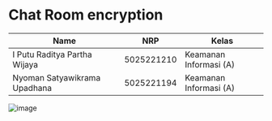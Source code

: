 # Chat Room encryption

| Name           | NRP        | Kelas     |
| ---            | ---        | ----------|
| I Putu Raditya Partha Wijaya | 5025221210 | Keamanan Informasi (A) |
| Nyoman Satyawikrama Upadhana | 5025221194 | Keamanan Informasi (A) |

![image](https://github.com/user-attachments/assets/723d102d-0032-488c-9b03-0ba6ecedf7d1)
